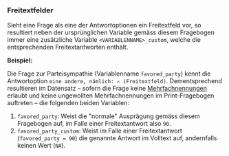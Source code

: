 ### Freitextfelder

Sieht eine Frage als eine der Antwortoptionen ein Freitextfeld vor, so resultiert neben der ursprünglichen Variable gemäss diesem Fragebogen immer eine zusätzliche Variable `<VARIABLENNAME>_custom`, welche die entsprechenden Freitextantworten enthält.

**Beispiel:**

Die Frage zur Parteisympathie (Variablenname `favored_party`) kennt die Antwortoption `eine andere, nämlich: ✍ (Freitextfeld)`. Dementsprechend resultieren im Datensatz – sofern die Frage keine [Mehrfachnennungen](#mehrfachnennungen) erlaubt und keine ungewollten Mehrfachnennungen im Print-Fragebogen auftreten – die folgenden beiden Variablen:

1. `favored_party`: Weist die "normale" Ausprägung gemäss diesem Fragebogen auf, im Falle einer Freitextantwort also `90`.
2. `favored_party_custom`: Weist im Falle einer Freitextantwort (`favored_party = 90`) die genannte Antwort im Volltext auf, andernfalls keinen Wert (`NA`).
